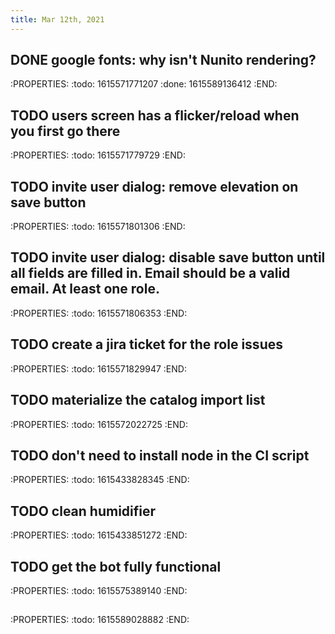```yaml
---
title: Mar 12th, 2021
---
```


## DONE google fonts: why isn't Nunito rendering?
:PROPERTIES:
:todo: 1615571771207
:done: 1615589136412
:END:
## TODO users screen has a flicker/reload when you first go there
:PROPERTIES:
:todo: 1615571779729
:END:
## TODO invite user dialog: remove elevation on save button
:PROPERTIES:
:todo: 1615571801306
:END:
## TODO invite user dialog: disable save button until all fields are filled in. Email should be a valid email. At least one role.
:PROPERTIES:
:todo: 1615571806353
:END:
## TODO create a jira ticket for the role issues
:PROPERTIES:
:todo: 1615571829947
:END:
## TODO materialize the catalog import list
:PROPERTIES:
:todo: 1615572022725
:END:
## TODO don't need to install node in the CI script
:PROPERTIES:
:todo: 1615433828345
:END:
## TODO clean humidifier
:PROPERTIES:
:todo: 1615433851272
:END:
## TODO get the bot fully functional
:PROPERTIES:
:todo: 1615575389140
:END:
## 
:PROPERTIES:
:todo: 1615589028882
:END:
